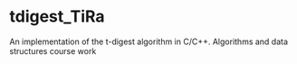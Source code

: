 # tdigest_TiRa
An implementation of the t-digest algorithm in C/C++. Algorithms and data structures course work
